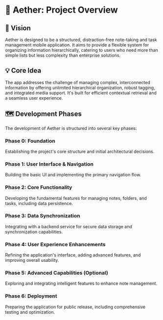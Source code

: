 # 🚀 Aether: Project Overview

## 📌 Vision

Aether is designed to be a structured, distraction-free note-taking and task management mobile application. It aims to provide a flexible system for organizing information hierarchically, catering to users who need more than simple lists but less complexity than enterprise solutions.

## 💡 Core Idea

The app addresses the challenge of managing complex, interconnected information by offering unlimited hierarchical organization, robust tagging, and integrated media support. It's built for efficient contextual retrieval and a seamless user experience.

## 🗺️ Development Phases

The development of Aether is structured into several key phases:

### Phase 0: Foundation
Establishing the project's core structure and initial architectural decisions.

### Phase 1: User Interface & Navigation
Building the basic UI and implementing the primary navigation flow.

### Phase 2: Core Functionality
Developing the fundamental features for managing notes, folders, and tasks, including data persistence.

### Phase 3: Data Synchronization
Integrating with a backend service for secure data storage and synchronization capabilities.

### Phase 4: User Experience Enhancements
Refining the application's interface, adding advanced features, and improving overall usability.

### Phase 5: Advanced Capabilities (Optional)
Exploring and integrating intelligent features to enhance note management.

### Phase 6: Deployment
Preparing the application for public release, including comprehensive testing and optimization.